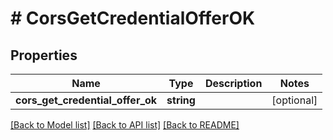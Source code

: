 # # CorsGetCredentialOfferOK

## Properties

| Name                             | Type       | Description | Notes      |
| -------------------------------- | ---------- | ----------- | ---------- |
| **cors_get_credential_offer_ok** | **string** |             | [optional] |

[[Back to Model list]](../../README.md#models) [[Back to API list]](../../README.md#endpoints) [[Back to README]](../../README.md)
